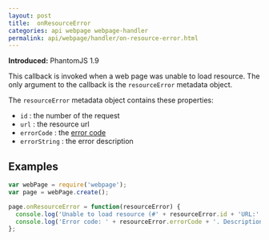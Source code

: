 ```yaml
---
layout: post
title:  onResourceError
categories: api webpage webpage-handler
permalink: api/webpage/handler/on-resource-error.html
---
```


**Introduced:** PhantomJS 1.9

This callback is invoked when a web page was unable to load resource. The only argument to the callback is the `resourceError` metadata object.

The `resourceError` metadata object contains these properties:

* `id`          : the number of the request
* `url`         : the resource url
* `errorCode`   : the [error code](https://qt-project.org/doc/qt-4.7/qnetworkreply.html#id-fcdfba0e-4f6d-4a5b-a60a-ab1649601388)
* `errorString` : the error description

## Examples

```javascript
var webPage = require('webpage');
var page = webPage.create();

page.onResourceError = function(resourceError) {
  console.log('Unable to load resource (#' + resourceError.id + 'URL:' + resourceError.url + ')');
  console.log('Error code: ' + resourceError.errorCode + '. Description: ' + resourceError.errorString);
};
```








